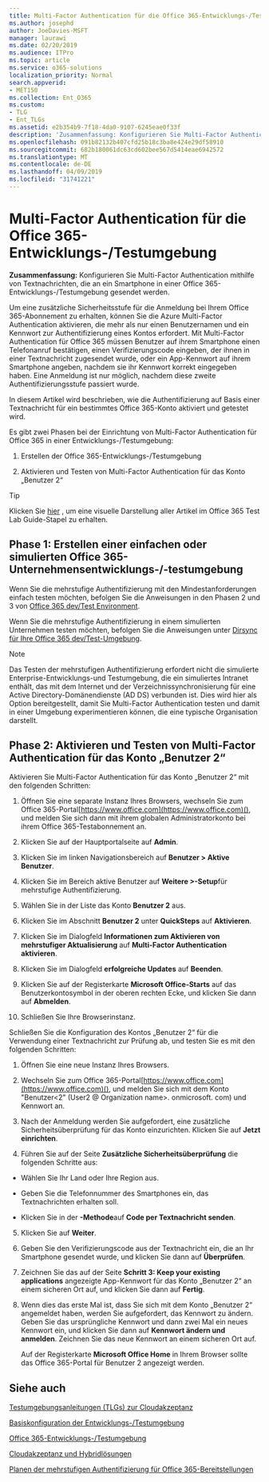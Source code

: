 ```yaml
---
title: Multi-Factor Authentication für die Office 365-Entwicklungs-/Testumgebung
ms.author: josephd
author: JoeDavies-MSFT
manager: laurawi
ms.date: 02/20/2019
ms.audience: ITPro
ms.topic: article
ms.service: o365-solutions
localization_priority: Normal
search.appverid:
- MET150
ms.collection: Ent_O365
ms.custom:
- TLG
- Ent_TLGs
ms.assetid: e2b354b9-7f18-4da0-9107-6245eae0f33f
description: 'Zusammenfassung: Konfigurieren Sie Multi-Factor Authentication mithilfe von Textnachrichten, die an ein Smartphone in einer Office 365-Entwicklungs-/Testumgebung gesendet werden.'
ms.openlocfilehash: 091b82132b407cfd25b18c3ba8e424e29df58910
ms.sourcegitcommit: 682b180061dc63cd602bee567d5414eae6942572
ms.translationtype: MT
ms.contentlocale: de-DE
ms.lasthandoff: 04/09/2019
ms.locfileid: "31741221"
---
```

# <a name="multi-factor-authentication-for-your-office-365-devtest-environment"></a>Multi-Factor Authentication für die Office 365-Entwicklungs-/Testumgebung

 **Zusammenfassung:** Konfigurieren Sie Multi-Factor Authentication mithilfe von Textnachrichten, die an ein Smartphone in einer Office 365-Entwicklungs-/Testumgebung gesendet werden.
  
Um eine zusätzliche Sicherheitsstufe für die Anmeldung bei Ihrem Office 365-Abonnement zu erhalten, können Sie die Azure Multi-Factor Authentication aktivieren, die mehr als nur einen Benutzernamen und ein Kennwort zur Authentifizierung eines Kontos erfordert. Mit Multi-Factor Authentication für Office 365 müssen Benutzer auf ihrem Smartphone einen Telefonanruf bestätigen, einen Verifizierungscode eingeben, der ihnen in einer Textnachricht zugesendet wurde, oder ein App-Kennwort auf ihrem Smartphone angeben, nachdem sie ihr Kennwort korrekt eingegeben haben. Eine Anmeldung ist nur möglich, nachdem diese zweite Authentifizierungsstufe passiert wurde. 
  
In diesem Artikel wird beschrieben, wie die Authentifizierung auf Basis einer Textnachricht für ein bestimmtes Office 365-Konto aktiviert und getestet wird.
  
Es gibt zwei Phasen bei der Einrichtung von Multi-Factor Authentication für Office 365 in einer Entwicklungs-/Testumgebung:
  
1. Erstellen der Office 365-Entwicklungs-/Testumgebung
    
2. Aktivieren und Testen von Multi-Factor Authentication für das Konto „Benutzer 2“
    
> [!TIP]
> Klicken Sie [hier](http://aka.ms/catlgstack) , um eine visuelle Darstellung aller Artikel im Office 365 Test Lab Guide-Stapel zu erhalten.
  
## <a name="phase-1-build-out-your-lightweight-or-simulated-enterprise-office-365-devtest-environment"></a>Phase 1: Erstellen einer einfachen oder simulierten Office 365-Unternehmensentwicklungs-/-testumgebung

Wenn Sie die mehrstufige Authentifizierung mit den Mindestanforderungen einfach testen möchten, befolgen Sie die Anweisungen in den Phasen 2 und 3 von [Office 365 dev/Test Environment](office-365-dev-test-environment.md).
  
Wenn Sie die mehrstufige Authentifizierung in einem simulierten Unternehmen testen möchten, befolgen Sie die Anweisungen unter [Dirsync für Ihre Office 365 dev/Test-Umgebung](dirsync-for-your-office-365-dev-test-environment.md).
  
> [!NOTE]
> Das Testen der mehrstufigen Authentifizierung erfordert nicht die simulierte Enterprise-Entwicklungs-und Testumgebung, die ein simuliertes Intranet enthält, das mit dem Internet und der Verzeichnissynchronisierung für eine Active Directory-Domänendienste (AD DS) verbunden ist. Dies wird hier als Option bereitgestellt, damit Sie Multi-Factor Authentication testen und damit in einer Umgebung experimentieren können, die eine typische Organisation darstellt. 
  
## <a name="phase-2-enable-and-test-multi-factor-authentication-for-the-user-2-account"></a>Phase 2: Aktivieren und Testen von Multi-Factor Authentication für das Konto „Benutzer 2“

Aktivieren Sie Multi-Factor Authentication für das Konto „Benutzer 2“ mit den folgenden Schritten:
  
1. Öffnen Sie eine separate Instanz Ihres Browsers, wechseln Sie zum Office 365-Portal[https://www.office.com](https://www.office.com)(), und melden Sie sich dann mit ihrem globalen Administratorkonto bei ihrem Office 365-Testabonnement an.
    
2. Klicken Sie auf der Hauptportalseite auf **Admin**.
    
3. Klicken Sie im linken Navigationsbereich auf **Benutzer > Aktive Benutzer**.
    
4. Klicken Sie im Bereich aktive Benutzer auf **Weitere >-Setup**für mehrstufige Authentifizierung.
    
5. Wählen Sie in der Liste das Konto **Benutzer 2** aus.
    
6. Klicken Sie im Abschnitt **Benutzer 2** unter **QuickSteps** auf **Aktivieren**.
    
7. Klicken Sie im Dialogfeld **Informationen zum Aktivieren von mehrstufiger Aktualisierung** auf **Multi-Factor Authentication aktivieren**.
    
8. Klicken Sie im Dialogfeld **erfolgreiche Updates** auf **Beenden**.
    
9. Klicken Sie auf der Registerkarte **Microsoft Office-Starts** auf das Benutzerkontosymbol in der oberen rechten Ecke, und klicken Sie dann auf **Abmelden**.
    
10. Schließen Sie Ihre Browserinstanz.
    
Schließen Sie die Konfiguration des Kontos „Benutzer 2“ für die Verwendung einer Textnachricht zur Prüfung ab, und testen Sie es mit den folgenden Schritten:
  
1. Öffnen Sie eine neue Instanz Ihres Browsers.
    
2. Wechseln Sie zum Office 365-Portal[https://www.office.com](https://www.office.com)(), und melden Sie sich mit dem Konto "Benutzer\<2" (User2 @ Organization name>. onmicrosoft. com) und Kennwort an.
    
3. Nach der Anmeldung werden Sie aufgefordert, eine zusätzliche Sicherheitsüberprüfung für das Konto einzurichten. Klicken Sie auf **Jetzt einrichten**.
    
4. Führen Sie auf der Seite **Zusätzliche Sicherheitsüberprüfung** die folgenden Schritte aus: 
    
  - Wählen Sie Ihr Land oder Ihre Region aus.
    
  - Geben Sie die Telefonnummer des Smartphones ein, das Textnachrichten erhalten soll.
    
  - Klicken Sie in der **-Methode**auf **Code per Textnachricht senden**.
    
5. Klicken Sie auf **Weiter**.
    
6. Geben Sie den Verifizierungscode aus der Textnachricht ein, die an Ihr Smartphone gesendet wurde, und klicken Sie dann auf **Überprüfen**.
    
7. Zeichnen Sie das auf der Seite **Schritt 3: Keep your existing applications** angezeigte App-Kennwort für das Konto „Benutzer 2“ an einem sicheren Ort auf, und klicken Sie dann auf **Fertig**.
    
8. Wenn dies das erste Mal ist, dass Sie sich mit dem Konto „Benutzer 2“ angemeldet haben, werden Sie aufgefordert, das Kennwort zu ändern. Geben Sie das ursprüngliche Kennwort und dann zwei Mal ein neues Kennwort ein, und klicken Sie dann auf **Kennwort ändern und anmelden**. Zeichnen Sie das neue Kennwort an einem sicheren Ort auf.
    
    Auf der Registerkarte **Microsoft Office Home** in Ihrem Browser sollte das Office 365-Portal für Benutzer 2 angezeigt werden.
    
## <a name="see-also"></a>Siehe auch

[Testumgebungsanleitungen (TLGs) zur Cloudakzeptanz](cloud-adoption-test-lab-guides-tlgs.md)
  
[Basiskonfiguration der Entwicklungs-/Testumgebung](base-configuration-dev-test-environment.md)
  
[Office 365-Entwicklungs-/Testumgebung](office-365-dev-test-environment.md)
  
[Cloudakzeptanz und Hybridlösungen](cloud-adoption-and-hybrid-solutions.md)

[Planen der mehrstufigen Authentifizierung für Office 365-Bereitstellungen](https://support.office.com/article/Plan-for-multi-factor-authentication-for-Office-365-Deployments-043807b2-21db-4d5c-b430-c8a6dee0e6ba)

